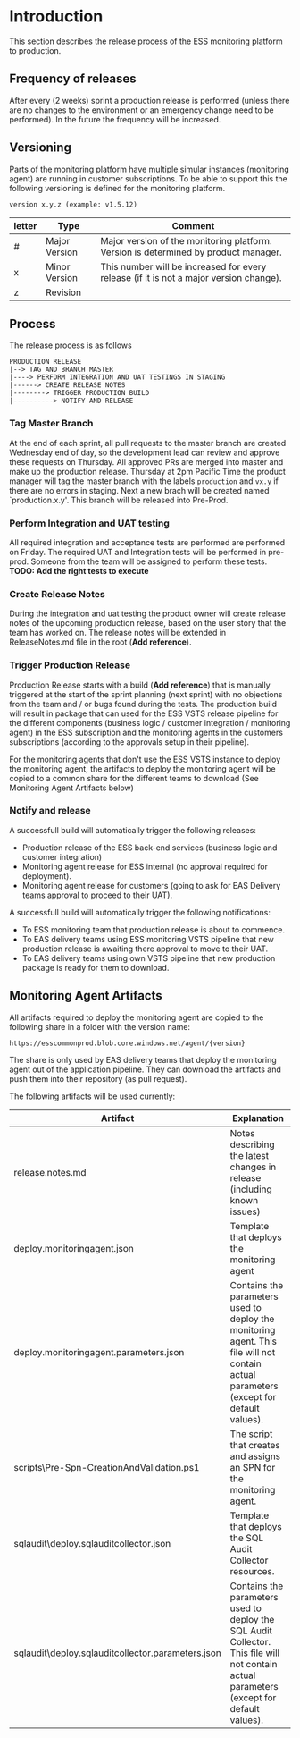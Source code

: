 # Introduction

This section describes the release process of the ESS monitoring platform to production.

## Frequency of releases

After every (2 weeks) sprint a production release is performed (unless there are no changes to the environment or an emergency change need to be performed). In the future the frequency will be increased.

## Versioning

Parts of the monitoring platform have multiple simular instances (monitoring agent) are running in customer subscriptions. To be able to support this the following versioning is defined for the monitoring platform.

`version x.y.z (example: v1.5.12)`

| letter | Type | Comment |
|-|-|-|
|#|Major Version| Major version of the monitoring platform. Version is determined by product manager. |
|x|Minor Version| This number will be increased for every release (if it is not a major version change). |
|z|Revision|  |

## Process

The release process is as follows

```
PRODUCTION RELEASE
|--> TAG AND BRANCH MASTER
|----> PERFORM INTEGRATION AND UAT TESTINGS IN STAGING
|------> CREATE RELEASE NOTES
|--------> TRIGGER PRODUCTION BUILD
|----------> NOTIFY AND RELEASE
```

### Tag Master Branch

At the end of each sprint, all pull requests to the master branch are created Wednesday end of day, so the development lead can review and approve these requests on Thursday. All approved PRs are merged into master and make up the production release. Thursday at 2pm Pacific Time the product manager will tag the master branch with the labels `production` and `vx.y` if there are no errors in staging. Next a new brach will be created named `production.x.y'. This branch will be released into Pre-Prod.

### Perform Integration and UAT testing

All required integration and acceptance tests are performed are performed on Friday. The required UAT and Integration tests will be performed in pre-prod. Someone from the team will be assigned to perform these tests. **TODO: Add the right tests to execute**

### Create Release Notes

During the integration and uat testing the product owner will create release notes of the upcoming production release, based on the user story that the team has worked on. The release notes will be extended in ReleaseNotes.md file in the root (**Add reference**).  

### Trigger Production Release

Production Release starts with a build (**Add reference**) that is manually triggered at the start of the sprint planning (next sprint) with no objections from the team and / or bugs found during the tests. The production build will result in package that can used for the ESS VSTS release pipeline for the different components (business logic / customer integration / monitoring agent) in the ESS subscription and the monitoring agents in the customers subscriptions (according to the approvals setup in their pipeline).

For the monitoring agents that don't use the ESS VSTS instance to deploy the monitoring agent, the artifacts to deploy the monitoring agent will be copied to a common share for the different teams to download (See Monitoring Agent Artifacts below)

### Notify and release

A successfull build will automatically trigger the following releases:

- Production release of the ESS back-end services (business logic and customer integration)
- Monitoring agent release for ESS internal (no approval required for deployment).
- Monitoring agent release for customers (going to ask for EAS Delivery teams approval to proceed to their UAT).

A successfull build will automatically trigger the following notifications:

- To ESS monitoring team that production release is about to commence.
- To EAS delivery teams using ESS monitoring VSTS pipeline that new production release is awaiting there approval to move to their UAT.
- To EAS delivery teams using own VSTS pipeline that new production package is ready for them to download.

## Monitoring Agent Artifacts

All artifacts required to deploy the monitoring agent are copied to the following share in a folder with the version name:

`https://esscommonprod.blob.core.windows.net/agent/{version}`

The share is only used by EAS delivery teams that deploy the monitoring agent out of the application pipeline. They can download the artifacts and push them into their repository (as pull request).

The following artifacts will be used currently:

| Artifact | Explanation |
|-|-|
| release.notes.md | Notes describing the latest changes in release (including known issues) |
| deploy.monitoringagent.json | Template that deploys the monitoring agent|
| deploy.monitoringagent.parameters.json | Contains the parameters used to deploy the monitoring agent. This file will not contain actual parameters (except for default values).|
| scripts\Pre-Spn-CreationAndValidation.ps1 | The script that creates and assigns an SPN for the monitoring agent. |
| sqlaudit\deploy.sqlauditcollector.json | Template that deploys the SQL Audit Collector resources. |
| sqlaudit\deploy.sqlauditcollector.parameters.json | Contains the parameters used to deploy the SQL Audit Collector. This file will not contain actual parameters (except for default values). |
